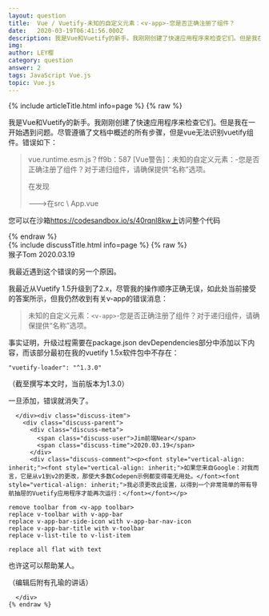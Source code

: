 ```yaml
---
layout: question
title:  Vue / Vuetify-未知的自定义元素：<v-app>-您是否正确注册了组件？
date:   2020-03-19T06:41:56.000Z
description: 我是Vue和Vuetify的新手。我刚刚创建了快速应用程序来检查它们。但是我在一开始遇到问题。尽管遵循了文档中概述的所有步骤，但是vue无法识别vueti...
img: 
author: LEY樱
category: question
answer: 2
tags: JavaScript Vue.js
topic: Vue.js
---
```

<div class="article-root">
  <div class="article">
    {% include articleTitle.html info=page %}
    {% raw %}
    <div class="article-content"><p><font style="vertical-align: inherit;"><font style="vertical-align: inherit;">我是Vue和Vuetify的新手。</font><font style="vertical-align: inherit;">我刚刚创建了快速应用程序来检查它们。</font><font style="vertical-align: inherit;">但是我在一开始遇到问题。</font><font style="vertical-align: inherit;">尽管遵循了文档中概述的所有步骤，但是vue无法识别vuetify组件。</font><font style="vertical-align: inherit;">错误如下：</font></font></p>

<blockquote>
  <p><font style="vertical-align: inherit;"><font style="vertical-align: inherit;">vue.runtime.esm.js？ff9b：587 [Vue警告]：未知的自定义元素：-您是否正确注册了组件？</font><font style="vertical-align: inherit;">对于递归组件，请确保提供“名称”选项。</font></font></p>
  
  <p><font style="vertical-align: inherit;"><font style="vertical-align: inherit;">在发现</font></font></p>
  
  <p><font style="vertical-align: inherit;"><font style="vertical-align: inherit;">---&gt;在src \ App.vue
         </font></font></p>
</blockquote>

<p><font style="vertical-align: inherit;"><font style="vertical-align: inherit;">您可以在沙箱</font><a href="https://codesandbox.io/s/40rqnl8kw" rel="noreferrer"><font style="vertical-align: inherit;">https://codesandbox.io/s/40rqnl8kw上</font></a><font style="vertical-align: inherit;">访问整个代码</font></font><a href="https://codesandbox.io/s/40rqnl8kw" rel="noreferrer"><font style="vertical-align: inherit;"></font></a></p></div>
    {% endraw %}
  </div>

  <div class="discuss-wrapper">
    {% include discussTitle.html info=page %}
    {% raw %}
    <div class="discuss-item">
        <div class="discuss-parent">
          <div class="discuss-meta">
            <span class="discuss-user">猴子Tom</span>
            <span class="discuss-time">2020.03.19</span>
          </div>
          <div class="discuss-comment"><p><font style="vertical-align: inherit;"><font style="vertical-align: inherit;">我最近遇到这个错误的另一个原因。</font></font></p>

<p><font style="vertical-align: inherit;"><font style="vertical-align: inherit;">我最近从Vuetify 1.5升级到了2.x，尽管我的操作顺序正确无误，如此处当前接受的答案所示，但我仍然收到有关v-app的错误消息：</font></font></p>

<blockquote>
  <p><font style="vertical-align: inherit;"><font style="vertical-align: inherit;">未知的自定义元素：</font></font><code>&lt;v-app&gt;</code><font style="vertical-align: inherit;"><font style="vertical-align: inherit;">-您是否正确注册了组件？</font><font style="vertical-align: inherit;">对于递归组件，请确保提供“名称”选项。</font></font></p>
</blockquote>

<p><font style="vertical-align: inherit;"><font style="vertical-align: inherit;">事实证明，升级过程需要在package.json devDependencies部分中添加以下内容，而该部分最初在我的vuetify 1.5x软件包中不存在：</font></font></p>

<pre><code>"vuetify-loader": "^1.3.0"
</code></pre>

<p><font style="vertical-align: inherit;"><font style="vertical-align: inherit;">（截至撰写本文时，当前版本为1.3.0）</font></font></p>

<p><font style="vertical-align: inherit;"><font style="vertical-align: inherit;">一旦添加，错误就消失了。  </font></font></p></div>
        </div>
        
      </div><div class="discuss-item">
        <div class="discuss-parent">
          <div class="discuss-meta">
            <span class="discuss-user">Jim前端Near</span>
            <span class="discuss-time">2020.03.19</span>
          </div>
          <div class="discuss-comment"><p><font style="vertical-align: inherit;"><font style="vertical-align: inherit;">如果您来自Google：对我而言，它是从v1到v2的更改，那使大多数Codepen示例都变得毫无用处。</font><font style="vertical-align: inherit;">我必须更改此设置，以得到一个非常简单的带有导航抽屉的Vuetify应用程序才能再次运行：</font></font></p>

<pre><code>remove toolbar from &lt;v-app toolbar&gt;<font></font>
replace v-toolbar with v-app-bar<font></font>
replace v-app-bar-side-icon with v-app-bar-nav-icon<font></font>
replace v-app-bar-title with v-toolbar<font></font>
replace v-list-tile to v-list-item<font></font>
<font></font>
replace all flat with text<font></font>
</code></pre>

<p><font style="vertical-align: inherit;"><font style="vertical-align: inherit;">也许这可以帮助某人。</font></font></p>

<p><font style="vertical-align: inherit;"><font style="vertical-align: inherit;">（编辑后附有孔瑜的讲话）</font></font></p></div>
        </div>
        
      </div>
    {% endraw %}
  </div>
<div>
